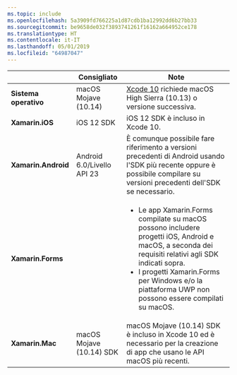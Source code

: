 ```yaml
---
ms.topic: include
ms.openlocfilehash: 5a3909fd766225a1d87cdb1ba12992dd6b27bb33
ms.sourcegitcommit: be9658de032f3893741261f16162a664952ce178
ms.translationtype: HT
ms.contentlocale: it-IT
ms.lasthandoff: 05/01/2019
ms.locfileid: "64987047"
---
```

||Consigliato|Note|
|---|---|---|
|**Sistema operativo**|macOS Mojave (10.14)|[Xcode 10](https://developer.apple.com/documentation/xcode_release_notes/xcode_10_release_notes) richiede macOS High Sierra (10.13) o versione successiva.|
|**Xamarin.iOS**|iOS 12 SDK|iOS 12 SDK è incluso in Xcode 10.|
|**Xamarin.Android**|Android 6.0/Livello API 23|È comunque possibile fare riferimento a versioni precedenti di Android usando l'SDK più recente oppure è possibile compilare su versioni precedenti dell'SDK se necessario.|
|**Xamarin.Forms**||<ul><li>Le app Xamarin.Forms compilate su macOS possono includere progetti iOS, Android e macOS, a seconda dei requisiti relativi agli SDK indicati sopra.</li><li>I progetti Xamarin.Forms per Windows e/o la piattaforma UWP non possono essere compilati su macOS.</li></ul>|
|**Xamarin.Mac**|macOS Mojave (10.14) SDK|macOS Mojave (10.14) SDK è incluso in Xcode 10 ed è necessario per la creazione di app che usano le API macOS più recenti.|

